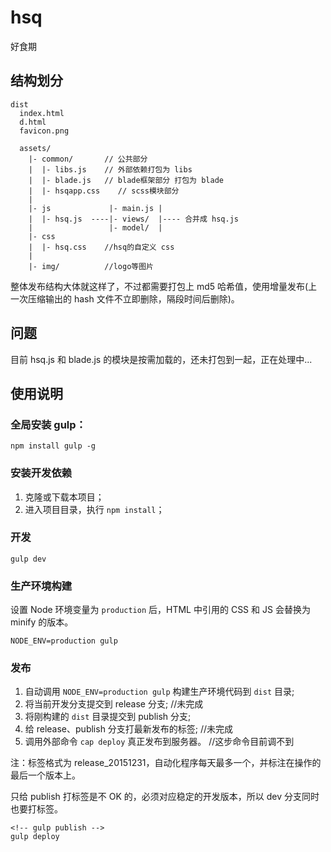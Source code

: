 # hsq

好食期

## 结构划分

```
dist
  index.html
  d.html
  favicon.png

  assets/
    |- common/       // 公共部分
    |  |- libs.js    // 外部依赖打包为 libs
    |  |- blade.js   // blade框架部分 打包为 blade
    |  |- hsqapp.css    // scss模块部分
    |
    |- js             |- main.js |
    |  |- hsq.js  ----|- views/  |---- 合并成 hsq.js
    |                 |- model/  |
    |- css
    |  |- hsq.css    //hsq的自定义 css
    |
    |- img/          //logo等图片
```

整体发布结构大体就这样了，不过都需要打包上 md5 哈希值，使用增量发布(上一次压缩输出的 hash 文件不立即删除，隔段时间后删除)。

## 问题

目前 hsq.js 和 blade.js 的模块是按需加载的，还未打包到一起，正在处理中...


## 使用说明

### 全局安装 gulp：

```
npm install gulp -g
```

### 安装开发依赖

1. 克隆或下载本项目；
2. 进入项目目录，执行 `npm install`；

### 开发

```
gulp dev
```

### 生产环境构建

设置 Node 环境变量为 `production` 后，HTML 中引用的 CSS 和 JS 会替换为 minify 的版本。

```
NODE_ENV=production gulp
```

### 发布

1. 自动调用 `NODE_ENV=production gulp` 构建生产环境代码到 `dist` 目录;
2. 将当前开发分支提交到 release 分支;         //未完成
3. 将刚构建的 `dist` 目录提交到 publish 分支;
4. 给 release、publish 分支打最新发布的标签;  //未完成
5. 调用外部命令 `cap deploy` 真正发布到服务器。   //这步命令目前调不到

注：标签格式为 release_20151231，自动化程序每天最多一个，并标注在操作的最后一个版本上。

只给 publish 打标签是不 OK 的，必须对应稳定的开发版本，所以 dev 分支同时也要打标签。

```
<!-- gulp publish -->
gulp deploy
```

